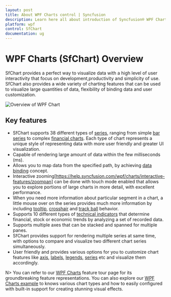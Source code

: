 ```yaml
---
layout: post
title: About WPF Charts control | Syncfusion
description: Learn here all about introduction of Syncfusion® WPF Charts (SfChart) control, its elements and more details.
platform: wpf
control: SfChart
documentation: ug
---
```


# WPF Charts (SfChart) Overview

SfChart provides a perfect way to visualize data with a high level of user interactivity that focus on development,productivity and simplicity of use. SfChart also provides a wide variety of charting features that can be used to visualize large quantities of data, flexibility of binding data and user customization. 

![Overview of WPF Chart](Overview_images/wpf-chart-overview.png)

    

## Key features

* SfChart supports 38 different types of [series](https://help.syncfusion.com/wpf/charts/seriestypes/series), ranging from simple [bar series](https://help.syncfusion.com/wpf/charts/seriestypes/columnandbar) to complex [financial charts](https://help.syncfusion.com/wpf/charts/seriestypes/financial). Each type of chart represents a unique style of representing data with more user friendly and greater UI visualization.
* Capable of rendering large amount of data within the few milliseconds (ms). 
* Allows you to map data from the specified path, by achieving [data binding](https://help.syncfusion.com/wpf/charts/databinding) concept.
* Interactive zooming[https://help.syncfusion.com/wpf/charts/interactive-features/zoompan] can be done with touch mode enabled that allows you to explore portions of large charts in more detail, with excellent performance.
* When you need more information about particular segment in a chart, a little mouse over on the series provides much more information by including [tooltip](https://help.syncfusion.com/wpf/charts/interactive-features/tooltip), [crosshair](https://help.syncfusion.com/wpf/charts/interactive-features/crosshair) and [track ball](https://help.syncfusion.com/wpf/charts/interactive-features/trackball) behavior.
* Supports 10 different types of [technical indicators](https://help.syncfusion.com/wpf/charts/technical-indicators) that determine financial, stock or economic trends by analyzing a set of recorded data. 
* Supports multiple axes that can be stacked and spanned for multiple panes.
* SfChart provides support for rendering multiple series at same time, with options to compare and visualize two different chart series simultaneously.
* User friendly and provides various options for you to customize chart features like [axis](https://help.syncfusion.com/wpf/charts/axis), [labels](https://help.syncfusion.com/wpf/charts/adornments/label), [legends](https://help.syncfusion.com/wpf/charts/legend), [series](https://help.syncfusion.com/wpf/charts/seriestypes/series) etc and visualize them accordingly. 

N> You can refer to our [WPF Charts](https://www.syncfusion.com/wpf-controls/charts) feature tour page for its groundbreaking feature representations. You can also explore our [WPF Charts example](https://github.com/syncfusion/wpf-demos) to knows various chart types and how to easily configured with built-in support for creating stunning visual effects.